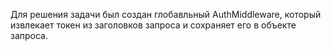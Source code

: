 Для решения задачи был создан глобавльный AuthMiddleware, который извлекает токен из заголовков запроса и сохраняет его в объекте запроса.